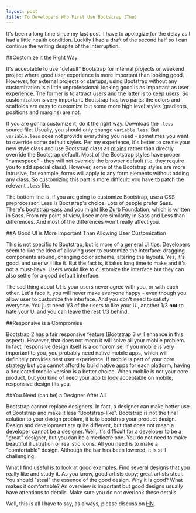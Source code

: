 ```yaml
---
layout: post
title: To Developers Who First Use Bootstrap (Two)
---
```


It's been a long time since my last post. I have to apologize for the delay as I had a little health condition. Luckily I had a draft of the second half so I can continue the writing despite of the interruption.

##Customize it the Right Way

It's acceptable to use "default" Bootstrap for internal projects or weekend project where good user experience is more important than looking good. However, for external projects or startups, using Bootstrap without any customization is a little unprofessional: looking good is as important as user experience. The former is to attract users and the latter is to keep users. So customization is very important. Bootstrap has two parts: the colors and scaffolds are easy to customize but some more high level styles (gradients, positions and margins) are not.

If you are gonna customize it, do it the right way. Download the `.less` source file. Usually, you should only change `variable.less`. But `variable.less` does not provide everything you need - sometimes you want to override some default styles. Per my experience, it's better to create your new style class and use Bootstrap class as [mixins](http://lesscss.org/#-mixins) rather than directly override the Bootstrap default. Most of the Bootstrap styles have proper "namespace" - they will not override the browser default (i.e. they require you to add special class). However, some of the Bootstrap styles are more intrusive, for example, forms will apply to any form elements without adding any class. So customizing this part is more difficult: you have to patch the relevant `.less` file.

The bottom line is: if you are going to customize Bootstrap, use a CSS preprocessor. Less is Bootstrap's choice. Lots of people prefer Sass. There's [bootstrap-sass](https://github.com/thomas-mcdonald/bootstrap-sass) and you might like [Zurb Foundation](http://foundation.zurb.com/), which is written in Sass. From my point of view, I see more similarity in Sass and Less than differences. And most of the differences won't really affect you.

##A Good UI is More Important Than Allowing User Customization

This is not specific to Bootstrap, but is more of a general UI tips. Developers seem to like the idea of allowing user to customize the interface: dragging components around, changing color scheme, altering the layouts. Yes, it's good, and user will like it. But the fact is, it takes long time to make and it's not a must-have. Users would like to customize the interface but they can also settle for a good default interface.

The sad thing about UI is your users never agree with you, or with each other. Let's face it, you will never make everyone happy - even though you allow user to customize the interface. And you don't need to satisfy everyone. You just need 1/3 of the users to like your UI, another 1/3 **not** to hate your UI and you can leave the rest 1/3 behind.

##Responsive is a Compromise

Bootstrap 2 has a fair responsive feature (Bootstrap 3 will enhance in this aspect). However, that does not mean it will solve all your mobile problem. In fact, responsive design itself is a compromise. If you mobile is very important to you, you probably need native mobile apps, which will definitely provides best user experience. If mobile is part of your core strategy but you cannot afford to build native apps for each platform, having a dedicated mobile version is a better choice. When mobile is not your core product, but you kind of need your app to look acceptable on mobile, responsive design fits you.

##You Need (can be) a Designer After All

Bootstrap cannot replace designers. In fact, a designer can make better use of Bootstrap and make it less "Bootstrap-like". Bootstrap is not the final solution to your design problem, it is to bootstrap your product design. Design and development are quite different, but that does not mean a developer cannot be a designer. Well, it's difficult for a developer to be a "great" designer, but you can be a mediocre one. You do not need to make beautiful illustration or realistic icons. All you need is to make a "comfortable" design. Although the bar has been lowered, it is still challenging.

What I find useful is to look at good examples. Find several designs that you really like and study it. As you know, good artists copy; great artists steal. You should "steal" the essence of the good design. Why it is good? What makes it comfortable? An overview is important but good designs usually have attentions to details. Make sure you do not overlook these details.

Well, this is all I have to say, as always, please discuss on [HN](https://news.ycombinator.com/item?id=5725477).